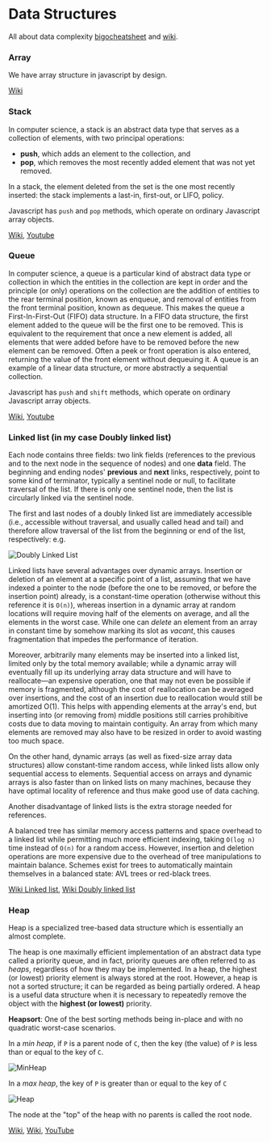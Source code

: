 # Data Structures

All about data complexity [bigocheatsheet](https://www.bigocheatsheet.com/) and [wiki](https://en.wikipedia.org/wiki/Search_data_structure#Asymptotic_amortized_worst-case_analysis).

### Array

We have array structure in javascript by design.

[Wiki](https://en.wikipedia.org/wiki/Array_data_structure)

### Stack

In computer science, a stack is an abstract data type that serves as a collection of elements, with two principal operations:

- **push**, which adds an element to the collection, and
- **pop**, which removes the most recently added element that was not yet removed.

In a stack, the element deleted from the set is the one most recently inserted: the stack implements a last-in, first-out, or LIFO, policy.

Javascript has `push` and `pop` methods, which operate on ordinary Javascript array objects.

[Wiki](<https://en.wikipedia.org/wiki/Stack_(abstract_data_type)>),
[Youtube](https://youtu.be/wjI1WNcIntg)

### Queue

In computer science, a queue is a particular kind of abstract data type or collection in which the entities in the collection are kept in order and the principle (or only) operations on the collection are the addition of entities to the rear terminal position, known as enqueue, and removal of entities from the front terminal position, known as dequeue. This makes the queue a First-In-First-Out (FIFO) data structure. In a FIFO data structure, the first element added to the queue will be the first one to be removed. This is equivalent to the requirement that once a new element is added, all elements that were added before have to be removed before the new element can be removed. Often a peek or front operation is also entered, returning the value of the front element without dequeuing it. A queue is an example of a linear data structure, or more abstractly a sequential collection.

Javascript has `push` and `shift` methods, which operate on ordinary Javascript array objects.

[Wiki](<https://en.wikipedia.org/wiki/Queue_(abstract_data_type)>),
[Youtube](https://youtu.be/wjI1WNcIntg)

### Linked list (in my case Doubly linked list)

Each node contains three fields: two link fields (references to the previous and to the next node in the sequence of nodes) and one **data** field. The beginning and ending nodes' **previous** and **next** links, respectively, point to some kind of terminator, typically a sentinel node or null, to facilitate traversal of the list. If there is only one sentinel node, then the list is circularly linked via the sentinel node.

The first and last nodes of a doubly linked list are immediately accessible (i.e., accessible without traversal, and usually called head and tail) and therefore allow traversal of the list from the beginning or end of the list, respectively: e.g.

![Doubly Linked List](https://upload.wikimedia.org/wikipedia/commons/5/5e/Doubly-linked-list.svg)

Linked lists have several advantages over dynamic arrays. Insertion or deletion of an element at a specific point of a list, assuming that we have indexed a pointer to the node (before the one to be removed, or before the insertion point) already, is a constant-time operation (otherwise without this reference it is `O(n)`), whereas insertion in a dynamic array at random locations will require moving half of the elements on average, and all the elements in the worst case. While one can _delete_ an element from an array in constant time by somehow marking its slot as _vacant_, this causes fragmentation that impedes the performance of iteration.

Moreover, arbitrarily many elements may be inserted into a linked list, limited only by the total memory available; while a dynamic array will eventually fill up its underlying array data structure and will have to reallocate—an expensive operation, one that may not even be possible if memory is fragmented, although the cost of reallocation can be averaged over insertions, and the cost of an insertion due to reallocation would still be amortized O(1). This helps with appending elements at the array's end, but inserting into (or removing from) middle positions still carries prohibitive costs due to data moving to maintain contiguity. An array from which many elements are removed may also have to be resized in order to avoid wasting too much space.

On the other hand, dynamic arrays (as well as fixed-size array data structures) allow constant-time random access, while linked lists allow only sequential access to elements. Sequential access on arrays and dynamic arrays is also faster than on linked lists on many machines, because they have optimal locality of reference and thus make good use of data caching.

Another disadvantage of linked lists is the extra storage needed for references.

A balanced tree has similar memory access patterns and space overhead to a linked list while permitting much more efficient indexing, taking `O(log n)` time instead of `O(n)` for a random access. However, insertion and deletion operations are more expensive due to the overhead of tree manipulations to maintain balance. Schemes exist for trees to automatically maintain themselves in a balanced state: AVL trees or red-black trees.

[Wiki Linked list](https://en.wikipedia.org/wiki/Linked_list), [Wiki Doubly linked list](https://en.wikipedia.org/wiki/Doubly_linked_list)

### Heap

Heap is a specialized tree-based data structure which is essentially an almost complete.

The heap is one maximally efficient implementation of an abstract data type called a priority queue, and in fact, priority queues are often referred to as _heaps_, regardless of how they may be implemented. In a heap, the highest (or lowest) priority element is always stored at the root. However, a heap is not a sorted structure; it can be regarded as being partially ordered. A heap is a useful data structure when it is necessary to repeatedly remove the object with the **highest (or lowest)** priority.

**Heapsort**: One of the best sorting methods being in-place and with no quadratic worst-case scenarios.

In a _min heap_, if `P` is a parent node of `C`, then the key (the value) of `P` is less than or equal to the key of `C`.

![MinHeap](https://upload.wikimedia.org/wikipedia/commons/6/69/Min-heap.png)

In a _max heap_, the key of `P` is greater than or equal to the key of `C`

![Heap](https://upload.wikimedia.org/wikipedia/commons/3/38/Max-Heap.svg)

The node at the "top" of the heap with no parents is called the root node.

[Wiki](https://en.wikipedia.org/wiki/Heapsort),
[Wiki](<https://en.wikipedia.org/wiki/Heap_(data_structure)>),
[YouTube](https://www.youtube.com/watch?v=t0Cq6tVNRBA&index=5&t=0s&list=PLLXdhg_r2hKA7DPDsunoDZ-Z769jWn4R8)
